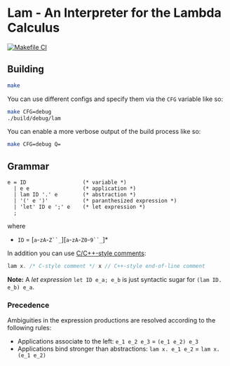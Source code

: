 # Lam - An Interpreter for the Lambda Calculus

[![Makefile CI](https://github.com/leissa/lam/actions/workflows/makefile.yml/badge.svg)](https://github.com/leissa/lam/actions/workflows/makefile.yml)

## Building

```sh
make
```
You can use different configs and specify them via the `CFG` variable like so:
```sh
make CFG=debug
./build/debug/lam
```
You can enable a more verbose output of the build process like so:
```sh
make CFG=debug Q=
```

## Grammar

```ebnf
e = ID                  (* variable *)
  | e e                 (* application *)
  | lam ID '.' e        (* abstraction *)
  | '(' e ')'           (* paranthesized expression *)
  | 'let' ID e ';' e    (* let expression *)
  ;
```
where
* `ID` = [`a`-`zA`-`Z``_`][`a`-`zA`-`Z0`-`9``_`]*

In addition you can use [C/C++-style comments](https://en.cppreference.com/w/c/comment):
```c++
lam x. /* C-style comment */ x // C++-style end-of-line comment
```

**Note:** A *let expression* `let ID e_a; e_b` is just syntactic sugar for `(lam ID. e_b) e_a`.

### Precedence

Ambiguities in the expression productions are resolved according to the following rules:
* Applications associate to the left: `e_1 e_2 e_3` = `(e_1 e_2) e_3`
* Applications bind stronger than abstractions: `lam x. e_1 e_2` = `lam x. (e_1 e_2)`
